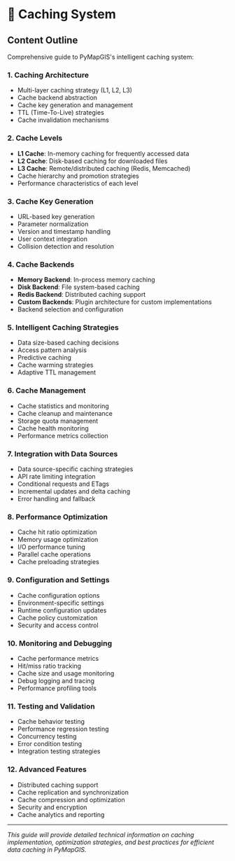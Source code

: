 # 💾 Caching System

## Content Outline

Comprehensive guide to PyMapGIS's intelligent caching system:

### 1. Caching Architecture
- Multi-layer caching strategy (L1, L2, L3)
- Cache backend abstraction
- Cache key generation and management
- TTL (Time-To-Live) strategies
- Cache invalidation mechanisms

### 2. Cache Levels
- **L1 Cache**: In-memory caching for frequently accessed data
- **L2 Cache**: Disk-based caching for downloaded files
- **L3 Cache**: Remote/distributed caching (Redis, Memcached)
- Cache hierarchy and promotion strategies
- Performance characteristics of each level

### 3. Cache Key Generation
- URL-based key generation
- Parameter normalization
- Version and timestamp handling
- User context integration
- Collision detection and resolution

### 4. Cache Backends
- **Memory Backend**: In-process memory caching
- **Disk Backend**: File system-based caching
- **Redis Backend**: Distributed caching support
- **Custom Backends**: Plugin architecture for custom implementations
- Backend selection and configuration

### 5. Intelligent Caching Strategies
- Data size-based caching decisions
- Access pattern analysis
- Predictive caching
- Cache warming strategies
- Adaptive TTL management

### 6. Cache Management
- Cache statistics and monitoring
- Cache cleanup and maintenance
- Storage quota management
- Cache health monitoring
- Performance metrics collection

### 7. Integration with Data Sources
- Data source-specific caching strategies
- API rate limiting integration
- Conditional requests and ETags
- Incremental updates and delta caching
- Error handling and fallback

### 8. Performance Optimization
- Cache hit ratio optimization
- Memory usage optimization
- I/O performance tuning
- Parallel cache operations
- Cache preloading strategies

### 9. Configuration and Settings
- Cache configuration options
- Environment-specific settings
- Runtime configuration updates
- Cache policy customization
- Security and access control

### 10. Monitoring and Debugging
- Cache performance metrics
- Hit/miss ratio tracking
- Cache size and usage monitoring
- Debug logging and tracing
- Performance profiling tools

### 11. Testing and Validation
- Cache behavior testing
- Performance regression testing
- Concurrency testing
- Error condition testing
- Integration testing strategies

### 12. Advanced Features
- Distributed caching support
- Cache replication and synchronization
- Cache compression and optimization
- Security and encryption
- Cache analytics and reporting

---

*This guide will provide detailed technical information on caching implementation, optimization strategies, and best practices for efficient data caching in PyMapGIS.*
